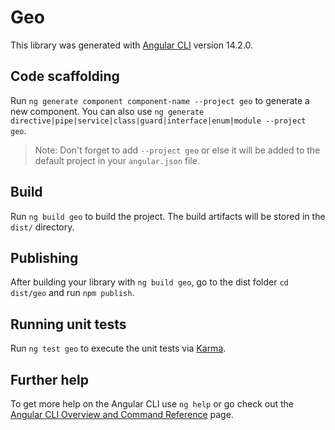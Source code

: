# Geo

This library was generated with [Angular CLI](https://github.com/angular/angular-cli) version 14.2.0.

## Code scaffolding

Run `ng generate component component-name --project geo` to generate a new component. You can also use `ng generate directive|pipe|service|class|guard|interface|enum|module --project geo`.
> Note: Don't forget to add `--project geo` or else it will be added to the default project in your `angular.json` file. 

## Build

Run `ng build geo` to build the project. The build artifacts will be stored in the `dist/` directory.

## Publishing

After building your library with `ng build geo`, go to the dist folder `cd dist/geo` and run `npm publish`.

## Running unit tests

Run `ng test geo` to execute the unit tests via [Karma](https://karma-runner.github.io).

## Further help

To get more help on the Angular CLI use `ng help` or go check out the [Angular CLI Overview and Command Reference](https://angular.io/cli) page.
